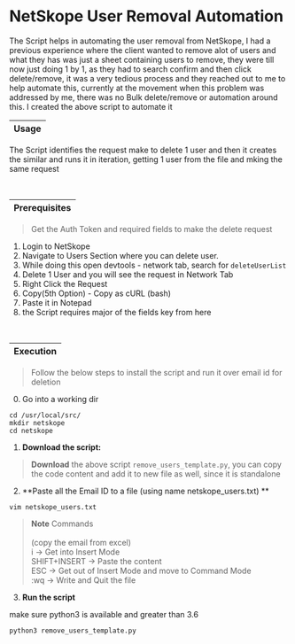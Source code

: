 # NetSkope User Removal Automation

The Script helps in automating the user removal from NetSkope, I had a previous experience where the client wanted to remove alot of users and what they has was just a sheet containing users to remove, they were till now just doing 1 by 1, as they had to search confirm and then click delete/remove, it was a very tedious process and they reached out to me to help automate this, currently at the movement when this problem was addressed by me, there was no Bulk delete/remove or automation around this.
I created the above script to automate it


| Usage |
| --- |

The Script identifies the request make to delete 1 user and then it creates the similar and runs it in iteration, getting 1 user from the file and mking the same request

<br>

| Prerequisites |
| --- |

> Get the Auth Token and required fields to make the delete request
  1. Login to NetSkope
  2. Navigate to Users Section where you can delete user.
  3. While doing this open devtools - network tab, search for `deleteUserList`
  4. Delete 1 User and you will see the request in Network Tab
  5. Right Click the Request
  6. Copy(5th Option) - Copy as cURL (bash)
  7. Paste it in Notepad
  8. the Script requires major of the fields key from here

<br>

| Execution |
| --- |

> Follow the below steps to install the script and run it over email id for deletion

0. Go into a working dir
```
cd /usr/local/src/
mkdir netskope
cd netskope
```

1. **Download the script:** 

> **Download** the above script `remove_users_template.py`, you can copy the code content and add it to new file as well, since it is standalone 

2. **Paste all the Email ID to a file (using name netskope_users.txt) **
```
vim netskope_users.txt
```

> **Note** Commands <br> <br>
(copy the email from excel) <br>
i -> Get into Insert Mode <br>
SHIFT+INSERT -> Paste the content <br>
ESC -> Get out of Insert Mode and move to Command Mode <br>
:wq -> Write and Quit the file <br>


3. **Run the script**

make sure python3 is available and greater than 3.6

```
python3 remove_users_template.py
```

